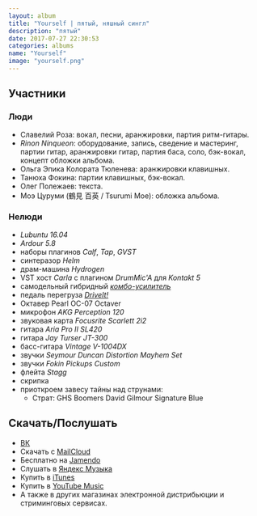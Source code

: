 ```yaml
---
layout: album
title: "Yourself | пятый, няшный сингл"
description: "пятый"
date: 2017-07-27 22:30:53
categories: albums
name: "Yourself"
image: "yourself.png"
---
```


## Участники  

### Люди  
* Славелий Роза: вокал, песни, аранжировки, партия ритм-гитары.
* *Rinon Ninqueon*: оборудование, запись, сведение и мастеринг, партии гитар, аранжировки гитар, партия баса, соло, бэк-вокал, концепт обложки альбома.
* Ольга Эпика Колората Тюленева: аранжировки клавишных.
* Танюха Фокина: партии клавишных, бэк-вокал.
* Олег Полежаев: текста.
* Моэ Цуруми (鶴見 百英 / Tsurumi Moe): обложка альбома.

### Нелюди
- *Lubuntu 16.04*
- *Ardour 5.8*
- наборы плагинов *Calf*, *Tap*, *GVST*
- синтеразор *Helm*
- драм-машина *Hydrogen*
- VST хост *Carla* с плагином *DrumMic'A* для *Kontakt 5*
- самодельный гибридный *[комбо-усилитель](http://rinonninqueon.ru/schematics/cabinet_3/)*
- педаль перегруза *[DriveIt!](http://rinonninqueon.ru/schematics/DriveIt_complete/)*
- Октавер Pearl OC-07 Octaver
- микрофон *AKG Perception 120*
- звуковая карта *Focusrite Scarlett 2i2*
- гитара *Aria Pro II SL420*
- гитара *Jay Turser JT-300*
- басс-гитара *Vintage V-1004DX*
- звучки *Seymour Duncan Distortion Mayhem Set*
- звучки *Fokin Pickups Custom*
- флейта *Stagg*
- скрипка
- приоткроем завесу тайны над струнами: 
	- Страт: GHS Boomers David Gilmour Signature Blue

## Скачать/Послушать
- [ВК](https://vk.com/muzgruppa)
- Скачать с [MailCloud](https://cloud.mail.ru/public/5xLv%2F3Gr6EbGE4)
- Бесплатно на [Jamendo](https://www.jamendo.com/album/170148/yourself)
- Слушать в [Яндекс Музыка](https://music.yandex.ru/album/4570484)
- Купить в [iTunes](https://music.apple.com/ru/album/yourself-ep/1263428991)
- Купить в [YouTube Music](https://music.youtube.com/playlist?list=OLAK5uy_k4blmQKNt3yNUM1yY1-cuggkmLT_r4D_U)
- А также в других магазинах электронной дистрибьюции и стриминговых сервисах.